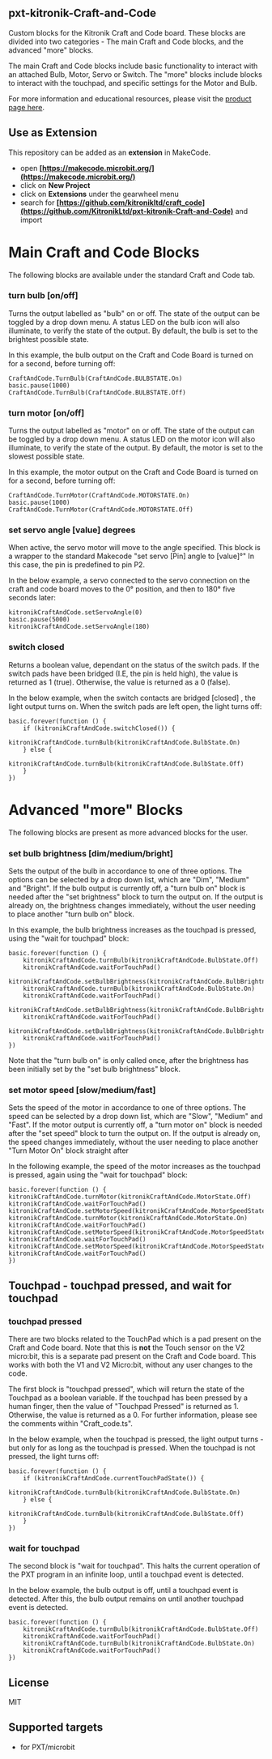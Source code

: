 ## pxt-kitronik-Craft-and-Code
Custom blocks for the Kitronik Craft and Code board.
These blocks are divided into two categories - The main Craft and Code blocks, and the advanced "more" blocks.

The main Craft and Code blocks include basic functionality to interact with an attached Bulb, Motor, Servo or Switch.
The "more" blocks include blocks to interact with the touchpad, and specific settings for the Motor and Bulb.

For more information and educational resources, please visit the [product page here](https://kitronik.co.uk/products/56120).

## Use as Extension

This repository can be added as an **extension** in MakeCode.

* open **[https://makecode.microbit.org/](https://makecode.microbit.org/)**
* click on **New Project**
* click on **Extensions** under the gearwheel menu
* search for **[https://github.com/kitronikltd/craft_code](https://github.com/KitronikLtd/pxt-kitronik-Craft-and-Code)** and import

# Main Craft and Code Blocks

The following blocks are available under the standard Craft and Code tab. 

### turn bulb [on/off]

Turns the output labelled as "bulb" on or off.
The state of the output can be toggled by a drop down menu. 
A status LED on the bulb icon will also illuminate, to verify the state of the output. 
By default, the bulb is set to the brightest possible state.

In this example, the bulb output on the Craft and Code Board is turned on for a second, before turning off:
```blocks
CraftAndCode.TurnBulb(CraftAndCode.BULBSTATE.On)
basic.pause(1000)
CraftAndCode.TurnBulb(CraftAndCode.BULBSTATE.Off)
```
### turn motor [on/off]

Turns the output labelled as "motor" on or off.
The state of the output can be toggled by a drop down menu. 
A status LED on the motor icon will also illuminate, to verify the state of the output. 
By default, the motor is set to the slowest possible state.

In this example, the motor output on the Craft and Code Board is turned on for a second, before turning off:
```blocks
CraftAndCode.TurnMotor(CraftAndCode.MOTORSTATE.On)
basic.pause(1000)
CraftAndCode.TurnMotor(CraftAndCode.MOTORSTATE.Off)
```

### set servo angle [value] degrees

When active, the servo motor will move to the angle specified. 
This block is a wrapper to the standard Makecode "set servo [Pin] angle to [value]°"
In this case, the pin is predefined to pin P2. 

In the below example, a servo connected to the servo connection on the craft and code board moves to
the 0° position, and then to 180° five seconds later:
```blocks
kitronikCraftAndCode.setServoAngle(0)
basic.pause(5000)
kitronikCraftAndCode.setServoAngle(180)
```

### switch closed

Returns a boolean value, dependant on the status of the switch pads. 
If the switch pads have been bridged (I.E, the pin is held high), the value is returned as 1 (true).
Otherwise, the value is returned as a 0 (false). 

In the below example, when the switch contacts are bridged [closed] , the light output turns on.
When the switch pads are left open, the light turns off:
```blocks
basic.forever(function () {
    if (kitronikCraftAndCode.switchClosed()) {
        kitronikCraftAndCode.turnBulb(kitronikCraftAndCode.BulbState.On)
    } else {
        kitronikCraftAndCode.turnBulb(kitronikCraftAndCode.BulbState.Off)
    }
})
```
# Advanced "more" Blocks

The following blocks are present as more advanced blocks for the user. 

### set bulb brightness [dim/medium/bright]

Sets the output of the bulb in accordance to one of three options. 
The options can be selected by a drop down list, which are "Dim", "Medium" and "Bright". 
If the bulb output is currently off, a "turn bulb on" block is needed after the "set brightness" block to turn the output on.
If the output is already on, the brightness changes immediately, without the user needing to place another "turn bulb on" block.

In this example, the bulb brightness increases as the touchpad is pressed, using the "wait for touchpad" block:
```blocks
basic.forever(function () {
    kitronikCraftAndCode.turnBulb(kitronikCraftAndCode.BulbState.Off)
    kitronikCraftAndCode.waitForTouchPad()
    kitronikCraftAndCode.setBulbBrightness(kitronikCraftAndCode.BulbBrightnessState.Dim)
    kitronikCraftAndCode.turnBulb(kitronikCraftAndCode.BulbState.On)
    kitronikCraftAndCode.waitForTouchPad()
    kitronikCraftAndCode.setBulbBrightness(kitronikCraftAndCode.BulbBrightnessState.Medium)
    kitronikCraftAndCode.waitForTouchPad()
    kitronikCraftAndCode.setBulbBrightness(kitronikCraftAndCode.BulbBrightnessState.Bright)
    kitronikCraftAndCode.waitForTouchPad()
})
```
Note that the "turn bulb on" is only called once, after the brightness has been initially set by the "set bulb brightness" block.

### set motor speed [slow/medium/fast]

Sets the speed of the motor in accordance to one of three options. 
The speed can be selected by a drop down list, which are "Slow", "Medium" and "Fast". 
If the motor output is currently off, a "turn motor on" block is needed after the "set speed" block to turn the output on.
If the output is already on, the speed changes immediately, without the user needing to place another "Turn Motor On" block straight after

In the following example, the speed of the motor increases as the touchpad is pressed, again using the "wait for touchpad" block:
```blocks
basic.forever(function () {
kitronikCraftAndCode.turnMotor(kitronikCraftAndCode.MotorState.Off)
kitronikCraftAndCode.waitForTouchPad()
kitronikCraftAndCode.setMotorSpeed(kitronikCraftAndCode.MotorSpeedState.Slow)
kitronikCraftAndCode.turnMotor(kitronikCraftAndCode.MotorState.On)
kitronikCraftAndCode.waitForTouchPad()
kitronikCraftAndCode.setMotorSpeed(kitronikCraftAndCode.MotorSpeedState.Medium)
kitronikCraftAndCode.waitForTouchPad()
kitronikCraftAndCode.setMotorSpeed(kitronikCraftAndCode.MotorSpeedState.Fast)
kitronikCraftAndCode.waitForTouchPad()
})
```

## Touchpad - touchpad pressed, and wait for touchpad
### touchpad pressed
There are two blocks related to the TouchPad which is a pad present on the Craft and Code board.
Note that this is **not** the Touch sensor on the V2 micro:bit, this is a separate pad present on the Craft and Code board.
This works with both the V1 and V2 Micro:bit, without any user changes to the code. 

The first block is "touchpad pressed", which will return the state of the Touchpad as a boolean variable. 
If the touchpad has been pressed by a human finger, then the value of "Touchpad Pressed" is returned as 1.
Otherwise, the value is returned as a 0. For further information, please see the comments within "Craft_code.ts".

In the below example, when the touchpad is pressed, the light output turns - but only for as long as the touchpad is pressed.
When the touchpad is not pressed, the light turns off:
```blocks
basic.forever(function () {
    if (kitronikCraftAndCode.currentTouchPadState()) {
        kitronikCraftAndCode.turnBulb(kitronikCraftAndCode.BulbState.On)
    } else {
        kitronikCraftAndCode.turnBulb(kitronikCraftAndCode.BulbState.Off)
    }
})
```

### wait for touchpad
The second block is "wait for touchpad". 
This halts the current operation of the PXT program in an infinite loop, until a touchpad event is detected.

In the below example, the bulb output is off, until a touchpad event is detected. 
After this, the bulb output remains on until another touchpad event is detected. 

```blocks
basic.forever(function () {
    kitronikCraftAndCode.turnBulb(kitronikCraftAndCode.BulbState.Off)
    kitronikCraftAndCode.waitForTouchPad()
    kitronikCraftAndCode.turnBulb(kitronikCraftAndCode.BulbState.On)
    kitronikCraftAndCode.waitForTouchPad()
})
```

## License

MIT

## Supported targets

* for PXT/microbit
